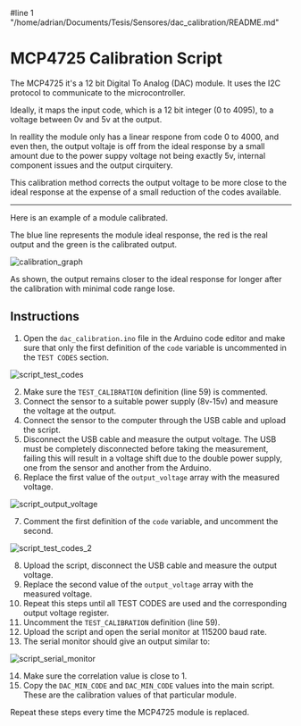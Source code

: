 #line 1 "/home/adrian/Documents/Tesis/Sensores/dac_calibration/README.md"
# MCP4725 Calibration Script

The MCP4725 it's a 12 bit Digital To Analog (DAC) module. It uses the I2C protocol to communicate to the microcontroller.

Ideally, it maps the input code, which is a 12 bit integer (0 to 4095), to a voltage between 0v and 5v at the output.

In reallity the module only has a linear respone from code 0 to 4000, and even then, the output voltaje is off from the ideal response by a small amount due to the power suppy voltage not being exactly 5v, internal component issues and the output cirquitery.

This calibration method corrects the output voltage to be more close to the ideal response at the expense of a small reduction of the codes available.

___

Here is an example of a module calibrated.

The blue line represents the module ideal response, the red is the real output and the green is the calibrated output.

![calibration_graph](/resourses/calibration_graph.jpg)

As shown, the output remains closer to the ideal response for longer after the calibration with minimal code range lose.

## Instructions

1) Open the `dac_calibration.ino` file in the Arduino code editor and make sure that only the first definition of the `code` variable is uncommented in the `TEST CODES` section.

![script_test_codes](/resourses/script_test_codes.jpg)

2) Make sure the `TEST_CALIBRATION` definition (line 59) is commented.
3) Connect the sensor to a suitable power supply (8v-15v) and measure the voltage at the output.
4) Connect the sensor to the computer through the USB cable and upload the script.
5) Disconnect the USB cable and measure the output voltage. The USB must be completely disconnected before taking the measurement, failing this will result in a voltage shift due to the double power supply, one from the sensor and another from the Arduino.
6) Replace the first value of the `output_voltage` array with the measured voltage.

![script_output_voltage](/resourses/script_output_voltage.jpg)

7) Comment the first definition of the `code` variable, and uncomment the second.

![script_test_codes_2](/resourses/script_test_codes_2.jpg)

8) Upload the script, disconnect the USB cable and measure the output voltage.
9) Replace the second value of the `output_voltage` array with the measured voltage.
10) Repeat this steps until all TEST CODES are used and the corresponding output voltage register.
11) Uncomment the `TEST_CALIBRATION` definition (line 59).
12) Upload the script and open the serial monitor at 115200 baud rate.
13) The serial monitor should give an output similar to:

![script_serial_monitor](/resourses/script_serial_monitor.jpg)

14) Make sure the correlation value is close to 1.
15) Copy the `DAC_MIN_CODE` and `DAC_MIN_CODE` values into the main script. These are the calibration values of that particular module.

Repeat these steps every time the MCP4725 module is replaced.